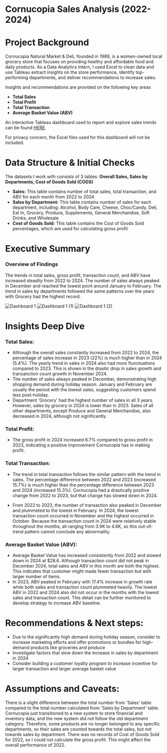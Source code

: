 # Cornucopia Sales Analysis (2022-2024)

# Project Background
Cornucopia Natural Market & Deli, founded in 1989, is a women-owned local grocery store that focuses on providing healthy and affordable food and daily products. As a Data Analytics Intern, I used Excel to clean data and use Tableau extract insights on the store performance, identify top-performing departments, and deliver recommendations to increase sales. 

Insights and recommendations are provided on the following key areas

- **Total Sales** 
- **Total Profit** 
- **Total Transaction** 
- **Average Basket Value (ABV)** 

An interactive Tableau dashboard used to report and explore sales trends can be found [HERE](https://public.tableau.com/views/SalesVisualization_17337025763500/Dashboard1?:language=en-US&:sid=&:redirect=auth&:display_count=n&:origin=viz_share_link).

For privacy concern, the Excel files used for this dashboard will not be included. 


# Data Structure & Initial Checks

The datasets I work with consists of 3 tables: **Overall Sales, Sales by Departments, Cost of Goods Sold (COGS)**
- **Sales:** This table contains number of total sales, total transaction, and ABV for each month from 2022 to 2024
- **Sales by Department:** This table contains number of sales for each department, including: Alcohol, Body Care, Cheese, Choc/Candy, Deli, Eat In, Grocery, Produce, Supplements, General Merchandise, Soft Drinks, and Wholesale
- **Cost of Goods Sold:** This table contains the Cost of Goods Sold percentages, which are used for calculating gross profit

# Executive Summary

### Overview of Findings
The trends in total sales, gross profit, transaction count, and ABV have increased steadily from 2022 to 2024. The number of sales always peaked in December and reached the lowest point around January to February. The trend in sales by departments followed the same patterns over the years with Grocery had the highest record.

![Dashboard 1](https://github.com/user-attachments/assets/dc3de2cc-54bc-4b89-a15c-18f89d0e4e7e)
![Dashboard 1 (1)](https://github.com/user-attachments/assets/6e4cf1cc-292d-47e9-84cb-4e6f76ade3cb)
![Dashboard 1 (2)](https://github.com/user-attachments/assets/525a1b2d-81a6-473b-b767-20553f888baf)




# Insights Deep Dive
### Total Sales:
* Although the overall sales constantly increased from 2022 to 2024, the percentage of sales increase in 2023 (22%) is much higher than in 2024 (5.4%). The yearly trend in sales in 2024 also had more flunctuations compared to 2023. This is shown in the drastic drop in sales growth and transanction count growth in November 2024. 
* The number of sales always peaked in December, demonstrating high shopping demand during holiday season. January and February are usually the period with the lowest sales, suggesting customers spend less post-holiday.
* Department 'Grocery' had the highest number of sales in all 3 years. However, sales by grocery in 2024 is lower than in 2023. Sales of all other departments, except Produce and General Merchandise, also decreased in 2024, although not significantly.

### Total Profit:

* The gross profit in 2024 increased 6.7% compared to gross profit in 2023, indicating a positive improvement Cornucopia has in making profit. 

### Total Transaction:

* The trend in total transaction follows the similar pattern with the trend in sales. The percentage difference between 2022 and 2023 (increased 15.7%) is much higher than the percentage difference between 2023 and 2024 (increased 15.3%). Cornucopia had a drastically positive change from 2022 to 2023, but that change has slowed down in 2024.
  
* From 2022 to 2023, the number of transaction also peaked in December and plummeted to the lowest in February. In 2024, the lowest transaction count occurred in November and the highest occurred in October. Because the transaction count in 2024 were relatively stable throughout the months, all ranging from 3.9K to 4.6K, so this out-of-trend pattern cannot conclude any abnormality. 

### Average Basket Value (ABV):

* Average Basket Value has increased consistently from 2022 and slowed down in 2024 at $28.6. Although transaction count did not peak in December 2024, total sales and ABV in this month are both the highest. This indicates that customer might made fewer transaction but with larger number of items. 
* In 2023, ABV peaked in February with 17.4% increase in growth rate while both sales and transaction count plummeted heavily. The lowest ABV in 2022 and 2024 also did not occur in the months with the lowest sales and transaction count. This detail can be further monitored to develop strategy to increase ABV baseline. 

# Recommendations & Next steps:
  
* Due to the significantly high demand during holiday season, consider to increase  marketing efforts and offer promotions or bundles for high-demand products like groceries and produce
* Investigate factors that slow down the increase in sales by department in 2024
* Consider building a customer loyalty program to increase incentive for larger transaction and larger average basket value
  
# Assumptions and Caveats:
There is a slight difference between the total number from 'Sales' table compared to the total number calculated from 'Sales by Department' table. Cornucopia just transitioned to a new system to store financial and inventory data, and the new system did not follow the old department category. Therefore, some products are no longer belonged to any specific departments, so their sales are counted towards the total sales, but not towards sales by department. There was no records of Cost of Goods Sold for 2022, so I could not calculate the gross profit. This might affect the overall performance of 2022.

